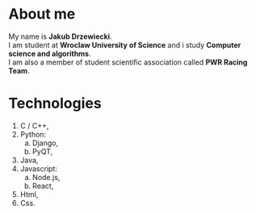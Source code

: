 # About me  
<p>
  My name is <b>Jakub Drzewiecki</b>. <br>
I am student at <b>Wroclaw University of Science</b> and i study <b>Computer science and algorithms</b>.<br>
  I am also a member of student scientific association called <b>PWR Racing Team</b>. 
</p>

# Technologies

<ol>
  <li> C / C++,</li>
  <li>Python:
  <ol type="a">
    <li>Django,</li>
    <li>PyQT,</li>
  </ol></li>
  <li>Java,</li>
  <li>Javascript:
  <ol type="a">
    <li>Node.js,</li>
    <li>React,</li>
  </ol></li>
  <li>Html,</li>
  <li>Css.</li>
</ol>

